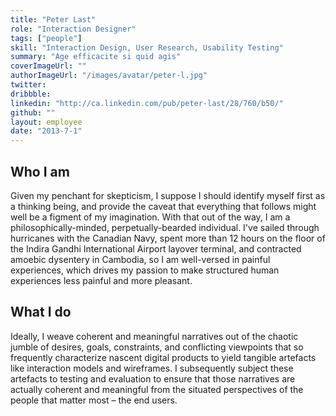 ```yaml
---
title: "Peter Last"
role: "Interaction Designer"
tags: ["people"]
skill: "Interaction Design, User Research, Usability Testing"
summary: "Age efficacite si quid agis"
coverImageUrl: ""
authorImageUrl: "/images/avatar/peter-l.jpg"
twitter: 
dribbble: 
linkedin: "http://ca.linkedin.com/pub/peter-last/28/760/b50/"
github: ""
layout: employee
date: "2013-7-1"
---
```


## Who I am

Given my penchant for skepticism, I suppose I should identify myself first as a thinking being, and provide the caveat that everything that follows might well be a figment of my imagination. With that out of the way, I am a philosophically-minded, perpetually-bearded individual. I've sailed through hurricanes with the Canadian Navy, spent more than 12 hours on the floor of the Indira Gandhi International Airport layover terminal, and contracted amoebic dysentery in Cambodia, so I am well-versed in painful experiences, which drives my passion to make structured human experiences less painful and more pleasant.

## What I do

Ideally, I weave coherent and meaningful narratives out of the chaotic jumble of desires, goals, constraints, and conflicting viewpoints that so frequently characterize nascent digital products to yield tangible artefacts like interaction models and wireframes. I subsequently subject these artefacts to testing and evaluation to ensure that those narratives are actually coherent and meaningful from the situated perspectives of the people that matter most – the end users.
